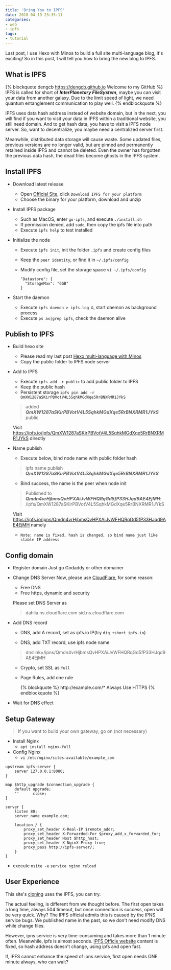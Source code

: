 ```yaml
---
title: 'Bring You to IPFS'
date: 2018-04-19 23:35:11
categories:
- web
- ipfs
tags:
- tutorial
---
```

Last post, I use Hexo with Minos to build a full site multi-language blog, it's exciting! So in this post, I will tell you how to bring the new blog to IPFS.

<!--more-->

## What is IPFS
{% blockquote dengcb https://dengcb.github.io Welcome to my GitHub %}
IPFS is called for short of ***InterPlanetary FileSystem***, maybe you can visit your data from another galaxy. Due to the limit speed of light, we need quantum entanglement communication to play well.
{% endblockquote %}

IPFS uses data hash address instead of website domain, but in the next, you will find if you want to visit your data in IPFS within a traditional website, you still need domain. And to get hash data, you have to visit a IPFS node server. So, want to decentralize, you maybe need a centralized server first.

Meanwhile, distributed data storage will cause waste. Some updated files, previous versions are no longer valid, but are pinned and permanently retained inside IPFS and cannot be deleted. Even the owner has forgotten the previous data hash, the dead files become ghosts in the IPFS system.

## Install IPFS
- Download latest release
  - Open [Official Site](https://ipfs.io/docs/install/), click `Download IPFS for your platform`
  - Choose the binary for your platform, download and unzip
  
  
- Install IPFS package
  - Such as MacOS, enter `go-ipfs`, and execute `./install.sh`
  - If permission denied, add `sudo`, then copy the ipfs file into path
  - Execute `ipfs help` to test installed
  
  
- Initialize the node
  - Execute `ipfs init`, init the folder `.ipfs` and create config files
  - Keep the `peer identity`, or find it in `~/.ipfs/config`
  - Modify config file, set the storage space `vi ~/.ipfs/config`

        "Datastore": {
          "StorageMax": "6GB"
        }
  
  
- Start the daemon
  - Execute `ipfs daemon > ipfs.log &`, start daemon as background process
  - Execute `ps ax|grep ipfs`, check the daemon alive

## Publish to IPFS
- Build hexo site
  - Please read my last post [Hexo multi-language with Minos](/hexo-minos-multi-language/)
  - Copy the public folder to IPFS node server
  
  
- Add to IPFS
  - Execute `ipfs add -r public` to add public folder to IPFS
  - Keep the public hash
  - Persistent storage `ipfs pin add -r QmXW1287aSKirPBVotV4L5SqhkMGdXqe5RrBNXRMR1JYkS`
  > added ***QmXW1287aSKirPBVotV4L5SqhkMGdXqe5RrBNXRMR1JYkS*** public

    Visit https://ipfs.io/ipfs/QmXW1287aSKirPBVotV4L5SqhkMGdXqe5RrBNXRMR1JYkS directly
  
  
- Name publish
  - Execute below, bind node name with public folder hash
  > ipfs name publish ***QmXW1287aSKirPBVotV4L5SqhkMGdXqe5RrBNXRMR1JYkS***

  - Bind success, the name is the peer when node init
  > Published to ***Qmdn4vrHjbmsQvHPXAiJvWFHQRqGd5fP33HJqd9AE4EjMH***: /ipfs/QmXW1287aSKirPBVotV4L5SqhkMGdXqe5RrBNXRMR1JYkS

    Visit https://ipfs.io/ipns/Qmdn4vrHjbmsQvHPXAiJvWFHQRqGd5fP33HJqd9AE4EjMH namely

  - `Note: name is fixed, hash is changed, so bind name just like stable IP address`

## Config domain
- Register domain
  Just go Godaddy or other domainer
  
  
- Change DNS Server
  Now, please use [CloudFlare](https://www.cloudflare.com), for some reason:
  - Free DNS
  - Free https, dynamic and security

  Please set DNS Server as
  > dahlia.ns.cloudflare.com
  > sid.ns.cloudflare.com
  
  
- Add DNS record
  - DNS, add A record, set as ipfs.io IP(try `dig +short ipfs.io`)

  - DNS, add TXT record, use ipfs node name
  > dnslink=/ipns/Qmdn4vrHjbmsQvHPXAiJvWFHQRqGd5fP33HJqd9AE4EjMH

  - Crypto, set SSL as `full`
  - Page Rules, add one rule

    {% blockquote %}
    ht<span>tp://</span>exa<span>mple.c</span>om/*
    Always Use HTTPS
    {% endblockquote %}
  
  
- Wait for DNS effect

## Setup Gateway
> If you want to build your own gateway, go on (not necessary)

- Install Nginx
  - `apt install nginx-full`
- Config Nginx
  - `vi /etc/nginx/sites-available/example_com`
``` nginx
upstream ipfs-server {
    server 127.0.0.1:8080;
}

map $http_upgrade $connection_upgrade {
    default upgrade;
    ''      close;
}

server {
    listen 80;
    server_name example.com;

    location / {
        proxy_set_header X-Real-IP $remote_addr;
        proxy_set_header X-Forwarded-For $proxy_add_x_forwarded_for;
        proxy_set_header Host $http_host;
        proxy_set_header X-NginX-Proxy true;
        proxy_pass http://ipfs-server/;
    }
}
```
  - execute `nsite -e` `service nginx reload`

## User Experience
This site's [cloning](https://dengcb.net) uses the IPFS, you can try.

The actual feeling, is different from we thought before. The first open takes a long time, always 504 timeout, but once connection is success, open will be very quick. Why? The IPFS official admits this is caused by the IPNS service bugs. We published name in the past, so we don't need modify DNS while change files.

However, ipns service is very time-consuming and takes more than 1 minute often. Meanwhile, ipfs is almost seconds. [IPFS Officle website](https://ipfs.io) content is fixed, so hash address doesn't change, using ipfs and open fast.

If, IPFS cannot enhance the speed of ipns service, first open needs ONE minute always, who can wait?